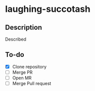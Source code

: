# laughing-succotash
## Description
Described

## To-do
- [x] Clone repository
- [ ] Merge PR
- [ ] Open MR
- [ ] Merge Pull request
